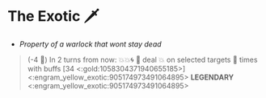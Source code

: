 # **The Exotic** 🗡️
- *Property of a warlock that wont stay dead*

> (-4 🔷) In 2 turns from now: 💥💥🌀 🔀 deal 💥 on selected targets 👥 times with buffs [34 <:gold:1058304371940655185>]
<:engram_yellow_exotic:905174973491064895> __LEGENDARY__ <:engram_yellow_exotic:905174973491064895>
